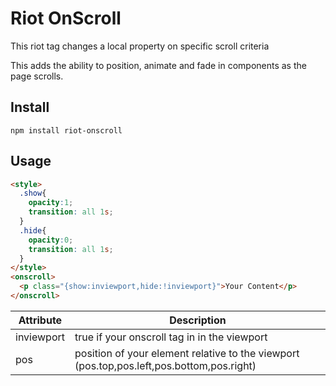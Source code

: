 # Riot OnScroll

This riot tag changes a local property on specific scroll criteria

This adds the ability to position, animate and fade in components
as the page scrolls. 

## Install

```
npm install riot-onscroll
```


## Usage

```html
<style>
  .show{
    opacity:1;
    transition: all 1s;
  }
  .hide{
    opacity:0;
    transition: all 1s;
  }
</style>
<onscroll>
  <p class="{show:inviewport,hide:!inviewport}">Your Content</p>
</onscroll>
```

|Attribute  |Description
|-----      |-----
|inviewport | true if your onscroll tag in in the viewport
|pos        | position of your element relative to the viewport (pos.top,pos.left,pos.bottom,pos.right)
